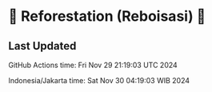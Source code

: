 
# 🌳 Reforestation (Reboisasi) 🌲

## Last Updated

GitHub Actions time: Fri Nov 29 21:19:03 UTC 2024

Indonesia/Jakarta time: Sat Nov 30 04:19:03 WIB 2024
